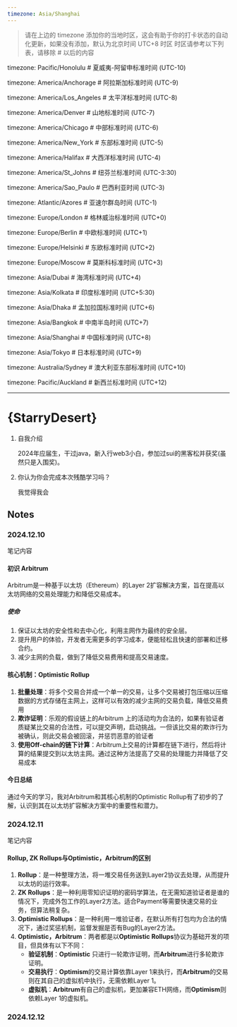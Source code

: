 ```yaml
---
timezone: Asia/Shanghai
---
```


> 请在上边的 timezone 添加你的当地时区，这会有助于你的打卡状态的自动化更新，如果没有添加，默认为北京时间 UTC+8 时区
> 时区请参考以下列表，请移除 # 以后的内容

timezone: Pacific/Honolulu # 夏威夷-阿留申标准时间 (UTC-10)

timezone: America/Anchorage # 阿拉斯加标准时间 (UTC-9)

timezone: America/Los_Angeles # 太平洋标准时间 (UTC-8)

timezone: America/Denver # 山地标准时间 (UTC-7)

timezone: America/Chicago # 中部标准时间 (UTC-6)

timezone: America/New_York # 东部标准时间 (UTC-5)

timezone: America/Halifax # 大西洋标准时间 (UTC-4)

timezone: America/St_Johns # 纽芬兰标准时间 (UTC-3:30)

timezone: America/Sao_Paulo # 巴西利亚时间 (UTC-3)

timezone: Atlantic/Azores # 亚速尔群岛时间 (UTC-1)

timezone: Europe/London # 格林威治标准时间 (UTC+0)

timezone: Europe/Berlin # 中欧标准时间 (UTC+1)

timezone: Europe/Helsinki # 东欧标准时间 (UTC+2)

timezone: Europe/Moscow # 莫斯科标准时间 (UTC+3)

timezone: Asia/Dubai # 海湾标准时间 (UTC+4)

timezone: Asia/Kolkata # 印度标准时间 (UTC+5:30)

timezone: Asia/Dhaka # 孟加拉国标准时间 (UTC+6)

timezone: Asia/Bangkok # 中南半岛时间 (UTC+7)

timezone: Asia/Shanghai # 中国标准时间 (UTC+8)

timezone: Asia/Tokyo # 日本标准时间 (UTC+9)

timezone: Australia/Sydney # 澳大利亚东部标准时间 (UTC+10)

timezone: Pacific/Auckland # 新西兰标准时间 (UTC+12)

---

# {StarryDesert}

1. 自我介绍

   2024年应届生，干过java，新入行web3小白，参加过sui的黑客松并获奖(虽然只是入围奖)。

2. 你认为你会完成本次残酷学习吗？

   我觉得我会

## Notes

<!-- Content_START -->

### 2024.12.10

笔记内容

#### 初识 Arbitrum

Arbitrum是一种基于以太坊（Ethereum）的Layer 2扩容解决方案，旨在提高以太坊网络的交易处理能力和降低交易成本。

##### 使命

1. 保证以太坊的安全性和去中心化，利用主网作为最终的安全层。
2. 提升用户的体验，开发者无需更多的学习成本，便能轻松且快速的部署和迁移合约。
3. 减少主网的负载，做到了降低交易费用和提高交易速度。

#### 核心机制：Optimistic Rollup

1. **批量处理**：将多个交易合并成一个单一的交易，让多个交易被打包压缩以压缩数据的方式存储在主网上，这样可以有效的减少主网的交易负载，降低交易费用
2. **欺诈证明**：乐观的假设链上的Arbitrum 上的活动均为合法的，如果有验证者质疑某比交易的合法性，可以提交声明，启动挑战。一但该比交易的欺诈行为被确认，则此交易会被回滚，并惩罚恶意的验证者
3. **使用Off-chain的链下计算**：Arbitrum上交易的计算都在链下进行，然后将计算的结果提交到以太坊主网。通过这种方法提高了交易的处理能力并降低了交易成本

#### 今日总结

通过今天的学习，我对Arbitrum和其核心机制的Optimistic Rollup有了初步的了解，认识到其在以太坊扩容解决方案中的重要性和潜力。

### 2024.12.11

笔记内容

#### Rollup, ZK Rollups与Optimistic，Arbitrum的区别

1. **Rollup**：是一种整理方法，将一堆交易任务送到Layer2协议去处理，从而提升以太坊的运行效率。
2. **ZK Rollups**：是一种利用零知识证明的密码学算法，在无需知道验证者是谁的情况下，完成外包工作的Layer2方法。适合Payment等需要快速交易的业务，但算法稍复杂。
3. **Optimistic Rollups**：是一种利用一堆验证者，在默认所有打包均为合法的情况下，通过奖惩机制，监督发掘是否有Bug的Layer2方法。
4. **Optimistic，Arbitrum**：两者都是以**Optimistic Rollups**协议为基础开发的项目，但具体有以下不同：
   - **验证机制**：**Optimistic** 只进行一轮欺诈证明，而**Arbitrum**进行多轮欺诈证明。
   - **交易执行**：**Optimism**的交易计算依靠Layer 1来执行，而**Arbitrum**的交易则在其自己的虚拟机中执行，无需依赖Layer 1。
   - **虚拟机**：**Arbitrum**有自己的虚拟机，更加兼容ETH网络，而**Optimism**则依赖Layer 1的虚拟机。

### 2024.12.12

<!-- Content_END -->
